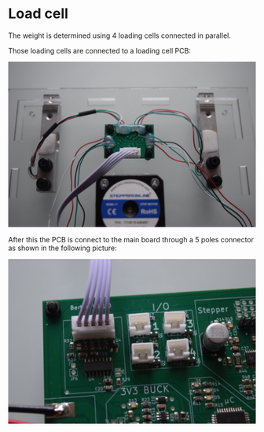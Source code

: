 # Load cell

The weight is determined using 4 loading cells connected in parallel.

Those loading cells are connected to a loading cell PCB:

![Soldering loading cells to PCB](../10_assembling/images/top/loading_cell_PCB_soldering.JPG)

After this the PCB is connect to the main board through a 5 poles connector as shown in the
following picture:

![Principal PCB and loading cell connection](../10_assembling/images/all_together/bottom_loading_cell_connection.JPG)
